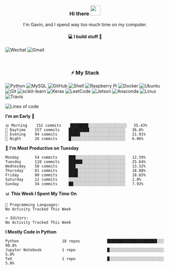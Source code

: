 <h3 align="center"> Hi there <img src="https://raw.githubusercontent.com/ShahriarShafin/ShahriarShafin/main/Assets/handshake.gif" height="32px"></h3>

<p align="center">
I'm Gavin, and I spend way too much time on my computer.
</p>

<h4 align="center">
💻 I build stuff 🌱 </a>
</h4>

![Wechat](https://img.shields.io/badge/-gavingsf-07C160?style=flat-square&logo=WeChat&logoColor=white)
![Gmail](https://img.shields.io/badge/-gavin.heidenreich-D14836?style=flat-square&logo=Gmail&logoColor=white)


<br/>
<h3 align="center">
⚡ My Stack
</h3>

![Python](https://img.shields.io/badge/-Python-black?style=flat-square&logo=Python)
![MySQL](https://img.shields.io/badge/-MySQL-black?style=flat-square&logo=mysql)
![GitHub](https://img.shields.io/badge/-GitHub-181717?style=flat-square&logo=github)
![Shell](https://img.shields.io/badge/-shell-5391FE?style=flat-square&logo=PowerShell&logoColor=white)
![Raspberry Pi](https://img.shields.io/badge/-Raspberry%20Pi-C51A4A?style=flat-square&logo=Raspberry-Pi)
![Docker](https://img.shields.io/badge/-Docker-black?style=flat-square&logo=docker)
![Ubuntu](https://img.shields.io/badge/-Ubuntu-772953?style=flat-square&logo=Ubuntu&logoColor=white)
![Git](https://img.shields.io/badge/-Git-F44D27?style=flat-square&logo=Git&logoColor=white)
![scikit-learn](https://img.shields.io/badge/-scikitlearn-000000?style=flat-square&logo=scikit-learn)
![Keras](https://img.shields.io/badge/-Keras-D00000?style=flat-square&logo=keras)
![LeetCode](https://img.shields.io/badge/-LeetCode-000000?style=flat-square&logo=LeetCode)
![Jetson](https://img.shields.io/badge/-Jetson-76B900?style=flat-square&logo=Nvidia&logoColor=white)
![Anaconda](https://img.shields.io/badge/-Anaconda-44A833?style=flat-square&logo=Anaconda&logoColor=white)
![Linux](https://img.shields.io/badge/-Linux-FCC264?style=flat-square&logo=Linux&logoColor=black)
![Travis](https://img.shields.io/badge/-TravisCI-3EAAAF?style=flat-square&logo=travis-ci&logoColor=white)




<!--START_SECTION:waka-->
![Lines of code](https://img.shields.io/badge/From%20Hello%20World%20I%27ve%20Written-11535%20lines%20of%20code-blue)

**I'm an Early 🐤** 

```text
🌞 Morning    152 commits    ████████░░░░░░░░░░░░░░░░░   35.43% 
🌆 Daytime    157 commits    █████████░░░░░░░░░░░░░░░░   36.6% 
🌃 Evening    94 commits     █████░░░░░░░░░░░░░░░░░░░░   21.91% 
🌙 Night      26 commits     █░░░░░░░░░░░░░░░░░░░░░░░░   6.06%

```
📅 **I'm Most Productive on Tuesday** 

```text
Monday       54 commits     ███░░░░░░░░░░░░░░░░░░░░░░   12.59% 
Tuesday      110 commits    ██████░░░░░░░░░░░░░░░░░░░   25.64% 
Wednesday    58 commits     ███░░░░░░░░░░░░░░░░░░░░░░   13.52% 
Thursday     81 commits     ████░░░░░░░░░░░░░░░░░░░░░   18.88% 
Friday       80 commits     ████░░░░░░░░░░░░░░░░░░░░░   18.65% 
Saturday     12 commits     ░░░░░░░░░░░░░░░░░░░░░░░░░   2.8% 
Sunday       34 commits     ██░░░░░░░░░░░░░░░░░░░░░░░   7.93%

```


📊 **This Week I Spent My Time On** 

```text
💬 Programming Languages: 
No Activity Tracked This Week

🔥 Editors: 
No Activity Tracked This Week

```

**I Mostly Code in Python** 

```text
Python                   18 repos            ██████████████████████░░░   90.0% 
Jupyter Notebook         1 repo              █░░░░░░░░░░░░░░░░░░░░░░░░   5.0% 
TeX                      1 repo              █░░░░░░░░░░░░░░░░░░░░░░░░   5.0%

```



<!--END_SECTION:waka-->

